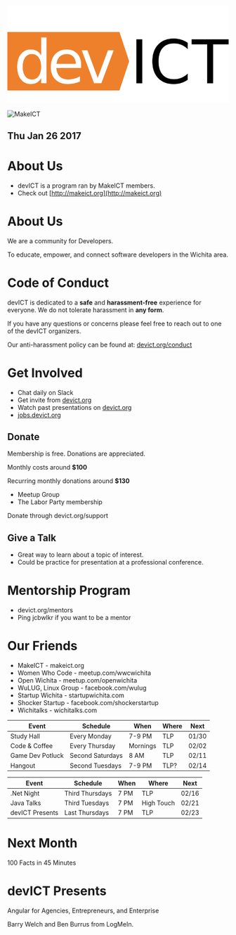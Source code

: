 ![devICT](https://raw.githubusercontent.com/devict/Graphics/master/devict-logo.png)

![MakeICT](http://makeict.org/wiki/images/e/ee/MakeICT-Logotype.svg)

## Thu Jan 26 2017


# About Us
* devICT is a program ran by MakeICT members.
* Check out [http://makeict.org](http://makeict.org)


# About Us
We are a community for Developers.

To educate, empower, and connect software developers in the Wichita area.


# Code of Conduct
devICT is dedicated to a **safe** and **harassment-free** experience for
everyone. We do not tolerate harassment in **any form**.

If you have any questions or concerns please feel free to reach out to one
of the devICT organizers.

Our anti-harassment policy can be found at:
[devict.org/conduct](https://devict.org/conduct)



# Get Involved
* Chat daily on Slack
 * Get invite from [devict.org](http://devict.org)
* Watch past presentations on [devict.org](http://devict.org)
* [jobs.devict.org](http://jobs.devict.org)


## Donate
Membership is free. Donations are appreciated.

Monthly costs around **$100**

Recurring monthly donations around **$130**

* Meetup Group
* The Labor Party membership

Donate through devict.org/support


## Give a Talk
* Great way to learn about a topic of interest.
* Could be practice for presentation at a professional conference.


# Mentorship Program

* devict.org/mentors
* Ping jcbwlkr if you want to be a mentor



# Our Friends

* MakeICT - makeict.org
* Women Who Code - meetup.com/wwcwichita
* Open Wichita - meetup.com/openwichita
* WuLUG, Linux Group - facebook.com/wulug
* Startup Wichita - startupwichita.com
* Shocker Startup - facebook.com/shockerstartup
* Wichitalks - wichitalks.com



| Event            | Schedule               | When     | Where      | Next  |
| ---------------- | ---------------------- | -------- | ---------- | ----- |
| Study Hall       | Every Monday           | 7-9 PM   | TLP        | 01/30 |
| Code & Coffee    | Every Thursday         | Mornings | TLP        | 02/02 |
| Game Dev Potluck | Second Saturdays       | 8 AM     | TLP        | 02/11 |
| Hangout          | Second Tuesdays        | 7-9 PM   | TLP?       | 02/14 |


| Event            | Schedule               | When     | Where      | Next  |
| ---------------- | ---------------------- | -------- | ---------- | ----- |
| .Net Night       | Third Thursdays        | 7 PM     | TLP        | 02/16 |
| Java Talks       | Third Tuesdays         | 7 PM     | High Touch | 02/21 |
| devICT Presents  | Last Thursdays         | 7 PM     | TLP        | 02/23 |


# Next Month

100 Facts in 45 Minutes



# devICT Presents

Angular for Agencies, Entrepreneurs, and Enterprise

Barry Welch and Ben Burrus from LogMeIn.
